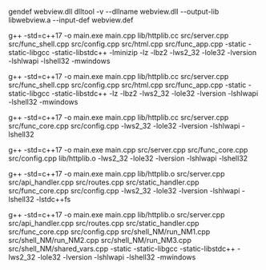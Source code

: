 gendef webview.dll
dlltool -v --dllname webview.dll --output-lib libwebview.a --input-def webview.def


g++ -std=c++17 -o main.exe main.cpp lib/httplib.cc src/server.cpp src/func_shell.cpp src/config.cpp src/html.cpp src/func_app.cpp -static -static-libgcc -static-libstdc++ -lminizip -lz -lbz2 -lws2_32 -lole32 -lversion -lshlwapi -lshell32 -mwindows

g++ -std=c++17 -o main.exe main.cpp lib/httplib.cc src/server.cpp src/func_shell.cpp src/config.cpp src/html.cpp src/func_app.cpp -static -static-libgcc -static-libstdc++ -lz -lbz2 -lws2_32 -lole32 -lversion -lshlwapi -lshell32 -mwindows

g++ -std=c++17 -o main.exe main.cpp lib/httplib.cc src/server.cpp src/func_core.cpp src/config.cpp -lws2_32 -lole32 -lversion -lshlwapi -lshell32

g++ -std=c++17 -o main.exe main.cpp src/server.cpp src/func_core.cpp src/config.cpp lib/httplib.o -lws2_32 -lole32 -lversion -lshlwapi -lshell32

g++ -std=c++17 -o main.exe main.cpp lib/httplib.o src/server.cpp src/api_handler.cpp src/routes.cpp src/static_handler.cpp src/func_core.cpp src/config.cpp -lws2_32 -lole32 -lversion -lshlwapi -lshell32 -lstdc++fs


g++ -std=c++17 -o main.exe main.cpp lib/httplib.o src/server.cpp src/api_handler.cpp src/routes.cpp src/static_handler.cpp src/func_core.cpp src/config.cpp src/shell_NM/run_NM1.cpp src/shell_NM/run_NM2.cpp src/shell_NM/run_NM3.cpp src/shell_NM/shared_vars.cpp -static -static-libgcc -static-libstdc++ -lws2_32 -lole32 -lversion -lshlwapi -lshell32 -mwindows